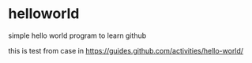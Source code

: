 # helloworld
simple hello world program to learn github

this is test from case in https://guides.github.com/activities/hello-world/
